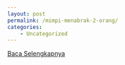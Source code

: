 ```yaml
---
layout: post
permalink: /mimpi-menabrak-2-orang/
categories:
    - Uncategorized
---
```


[Baca Selengkapnya](/01)